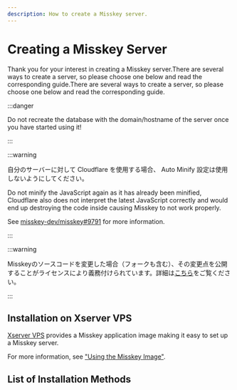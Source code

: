 ```yaml
---
description: How to create a Misskey server.
---
```


# Creating a Misskey Server

Thank you for your interest in creating a Misskey server.There are several ways to create a server, so please choose one below and read the corresponding guide.There are several ways to create a server, so please choose one below and read the corresponding guide.

:::danger

Do not recreate the database with the domain/hostname of the server once you have started using it!

:::

:::warning

自分のサーバーに対して Cloudflare を使用する場合、 Auto Minify 設定は使用しないようにしてください。

Do not minify the JavaScript again as it has already been minified, Cloudflare also does not interpret the latest JavaScript correctly and would end up destroying the code inside causing Misskey to not work properly.

See [misskey-dev/misskey#9791](https://github.com/misskey-dev/misskey/issues/9791) for more information.

:::

:::warning

Misskeyのソースコードを変更した場合（フォークも含む）、その変更点を公開することがライセンスにより義務付けられています。詳細は[こちら](/docs/for-admin/install/resources/forking/)をご覧ください。

:::

## Installation on Xserver VPS

[Xserver VPS](https://vps.xserver.ne.jp/) provides a Misskey application image making it easy to set up a Misskey server.

For more information, see ["Using the Misskey Image"](https://vps.xserver.ne.jp/support/manual/man_server_app_use_misskey.php).

## List of Installation Methods

<MkIndex />
